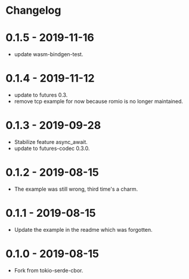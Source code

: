 # Changelog

# 0.1.5 - 2019-11-16

- update wasm-bindgen-test.

# 0.1.4 - 2019-11-12

- update to futures 0.3.
- remove tcp example for now because romio is no longer maintained.

# 0.1.3 - 2019-09-28

- Stabilize feature async_await.
- update to futures-codec 0.3.0.

# 0.1.2 - 2019-08-15

- The example was still wrong, third time's a charm.

# 0.1.1 - 2019-08-15

- Update the example in the readme which was forgotten.

# 0.1.0 - 2019-08-15

- Fork from tokio-serde-cbor.

